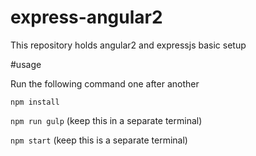# express-angular2


This repository holds angular2 and expressjs basic setup


#usage

Run the following command one after another

`npm install`

`npm run gulp` (keep this in a separate terminal)

`npm start` (keep this is a separate terminal)
